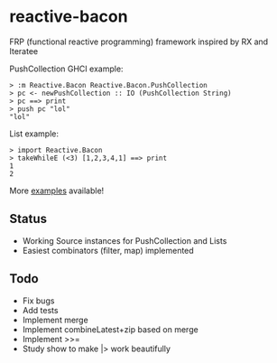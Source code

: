 reactive-bacon
==============

FRP (functional reactive programming) framework inspired by RX and Iteratee

PushCollection GHCI example:

~~~ {.haskell}
> :m Reactive.Bacon Reactive.Bacon.PushCollection
> pc <- newPushCollection :: IO (PushCollection String)
> pc ==> print
> push pc "lol"
"lol"
~~~

List example:

~~~ {.haskell}
> import Reactive.Bacon
> takeWhileE (<3) [1,2,3,4,1] ==> print
1
2
~~~

More [examples](src/Reactive/Bacon/Examples.hs) available!

Status
------

- Working Source instances for PushCollection and Lists
- Easiest combinators (filter, map) implemented

Todo
----

- Fix bugs
- Add tests
- Implement merge
- Implement combineLatest+zip based on merge
- Implement >>=
- Study show to make |> work beautifully
